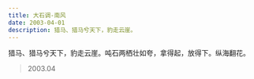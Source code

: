```yaml
---
title: 大石调-南风
date: 2003-04-01
description: 猎马、猎马兮天下，豹走云崖。
---
```


猎马、猎马兮天下，豹走云崖。吨石两栖壮如夸，拿得起，放得下。纵海翻花。

> 2003.04